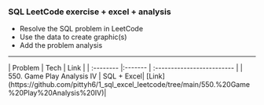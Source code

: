 ### SQL LeetCode exercise + excel + analysis
- Resolve the SQL problem in LeetCode
- Use the data to create graphic(s)
- Add the problem analysis 

<hr>
| Problem | Tech | Link   |
| :-------- |:------- | :------------------------- |
| 550. Game Play Analysis IV | SQL + Excel| [Link](https://github.com/pittyh6/1_sql_excel_leetcode/tree/main/550.%20Game%20Play%20Analysis%20IV)|
<!-- |  | | **GitHub**. [link]() |
|⎯⎯|⎯|⎯| -->
